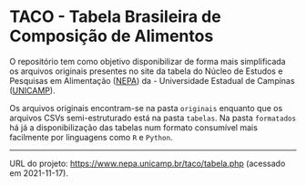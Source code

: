 # TACO - Tabela Brasileira de Composição de Alimentos 

O repositório tem como objetivo disponibilizar de forma mais simplificada os arquivos originais presentes no site da tabela do Núcleo de Estudos e Pesquisas em Alimentação ([NEPA](https://www.nepa.unicamp.br/)) da - Universidade Estadual de Campinas ([UNICAMP](https://www.unicamp.br/)).

Os arquivos originais encontram-se na pasta `originais` enquanto que os arquivos CSVs semi-estruturado está na pasta `tabelas`. Na pasta `formatados` há já a disponibilização das tabelas num formato consumível mais facilmente por linguagens como `R` e `Python`.

----

URL do projeto: https://www.nepa.unicamp.br/taco/tabela.php (acessado em 2021-11-17).

